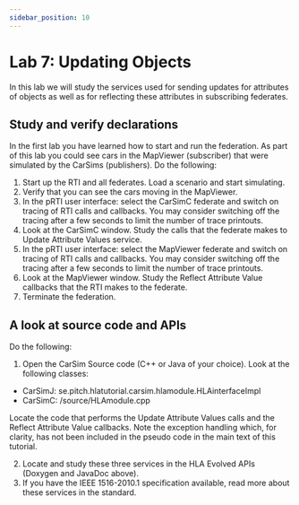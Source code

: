 ```yaml
---
sidebar_position: 10
---
```


# Lab 7: Updating Objects

In this lab we will study the services used for sending updates for attributes of objects as well as for reflecting these attributes in subscribing federates.

## Study and verify declarations
In the first lab you have learned how to start and run the federation. As part of this lab you could see cars in the MapViewer (subscriber) that were simulated by the CarSims (publishers).
Do the following:
1. Start up the RTI and all federates. Load a scenario and start simulating.
2. Verify that you can see the cars moving in the MapViewer.
3. In the pRTI user interface: select the CarSimC federate and switch on tracing
of RTI calls and callbacks. You may consider switching off the tracing after a few seconds to limit the number of trace printouts.
4. Look at the CarSimC window. Study the calls that the federate makes to Update Attribute Values service.
5. In the pRTI user interface: select the MapViewer federate and switch on
tracing of RTI calls and callbacks. You may consider switching off the tracing after a few seconds to limit the number of trace printouts.
6. Look at the MapViewer window. Study the Reflect Attribute Value callbacks that the RTI makes to the federate.
7. Terminate the federation.

## A look at source code and APIs
Do the following:
1. Open the CarSim Source code (C++ or Java of your choice). Look at the following classes:
- CarSimJ: se.pitch.hlatutorial.carsim.hlamodule.HLAinterfaceImpl
- CarSimC: /source/HLAmodule.cpp

Locate the code that performs the Update Attribute Values calls and the Reflect Attribute Value callbacks. Note the exception handling which, for clarity, has not been included in the pseudo code in the main text of this tutorial.

2. Locate and study these three services in the HLA Evolved APIs (Doxygen and JavaDoc above).
3. If you have the IEEE 1516-2010.1 specification available, read more about these services in the standard.
